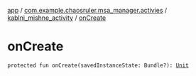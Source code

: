 [app](../../index.md) / [com.example.chaosruler.msa_manager.activies](../index.md) / [kablni_mishne_activity](index.md) / [onCreate](.)

# onCreate

`protected fun onCreate(savedInstanceState: Bundle?): `[`Unit`](https://kotlinlang.org/api/latest/jvm/stdlib/kotlin/-unit/index.html)